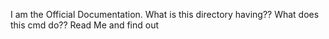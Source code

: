 I am the Official Documentation. 
What is this directory having??
What does this cmd do??
Read Me and find out

